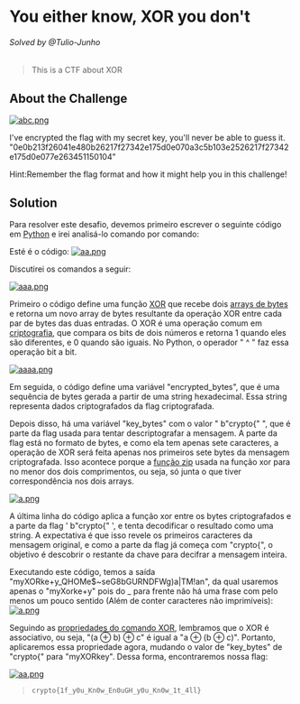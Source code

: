 # You either know, XOR you don't
###### Solved by @Tulio-Junho
> This is a CTF about XOR
## About the Challenge
[![abc.png](https://i.postimg.cc/Hnq7d3yj/abc.png)](https://postimg.cc/jnhjhHvr)

I've encrypted the flag with my secret key, you'll never be able to guess it.
"0e0b213f26041e480b26217f27342e175d0e070a3c5b103e2526217f27342e175d0e077e263451150104"

Hint:Remember the flag format and how it might help you in this challenge!

## Solution
Para resolver este desafio, devemos primeiro escrever o seguinte código em [Python](https://www.python.org/) e irei analisá-lo comando por comando:

Esté é o código:
[![aa.png](https://i.postimg.cc/2jxBqxjW/aa.png)](https://postimg.cc/PNPq9Ywf)

Discutirei os comandos a seguir:

[![aaa.png](https://i.postimg.cc/zGwcRMMN/aaa.png)](https://postimg.cc/JsnqfTMY)

Primeiro o código define uma função [XOR](https://pt.wikipedia.org/wiki/Ou_exclusivo) que recebe dois [arrays de bytes](https://www.geeksforgeeks.org/python-bytearray-function/) 
e retorna um novo array de bytes resultante da operação XOR entre cada par de bytes das duas entradas. 
O XOR é uma operação comum em [criptografia](https://pt.wikipedia.org/wiki/Criptografia), que compara os bits de dois números e retorna 1 quando eles são diferentes, e 0 quando são iguais.
No Python, o operador " ^ " faz essa operação bit a bit.

[![aaaa.png](https://i.postimg.cc/W4k6kJtk/aaaa.png)](https://postimg.cc/HJTyGnwY)

Em seguida, o código define uma variável "encrypted_bytes", que é uma sequência de bytes gerada a partir de uma string hexadecimal. 
Essa string representa dados criptografados da flag criptografada. 

Depois disso, há uma variável "key_bytes" com o valor " b"crypto{" ", que é parte da flag usada para tentar descriptografar a mensagem. 
A parte da flag está no formato de bytes, e como ela tem apenas sete caracteres, a operação de XOR será feita apenas nos primeiros sete bytes da mensagem criptografada. 
Isso acontece porque a [função zip](https://www.w3schools.com/python/ref_func_zip.asp) usada na função xor para no menor dos dois comprimentos, ou seja, só junta o que tiver correspondência nos dois arrays.

[![a.png](https://i.postimg.cc/SRhrqLLr/a.png)](https://postimg.cc/xJ6H3z4J)

A última linha do código aplica a função xor entre os bytes criptografados e a parte da flag ' b"crypto{" ', e tenta decodificar o resultado como uma string. 
A expectativa é que isso revele os primeiros caracteres da mensagem original, e como a parte da flag já começa com "crypto{", o objetivo é descobrir o restante da chave para decifrar a mensagem inteira.

Executando este código, temos a saída "myXORke+y_QHOMe$~seG8bGURNDFWg)a|TM!an", da qual usaremos apenas o "myXorke+y" pois do _ para frente não há uma frase com pelo menos um pouco sentido (Além de conter caracteres
não imprimíveis):
[![a.png](https://i.postimg.cc/TP9Z5w1f/a.png)](https://postimg.cc/2q1HPCnK)

Seguindo as [propriedades do comando XOR](https://pt.wikipedia.org/wiki/Ou_exclusivo), lembramos que o XOR é associativo, ou seja, "(a ⊕ b) ⊕ c" é igual a "a ⊕ (b ⊕ c)".
Portanto, aplicaremos essa propriedade agora, mudando o valor de "key_bytes" de "crypto{" para "myXORkey".
Dessa forma, encontraremos nossa flag:

[![aa.png](https://i.postimg.cc/yxyJwtTV/aa.png)](https://postimg.cc/p5yXj077)

>`crypto{1f_y0u_Kn0w_En0uGH_y0u_Kn0w_1t_4ll}`





